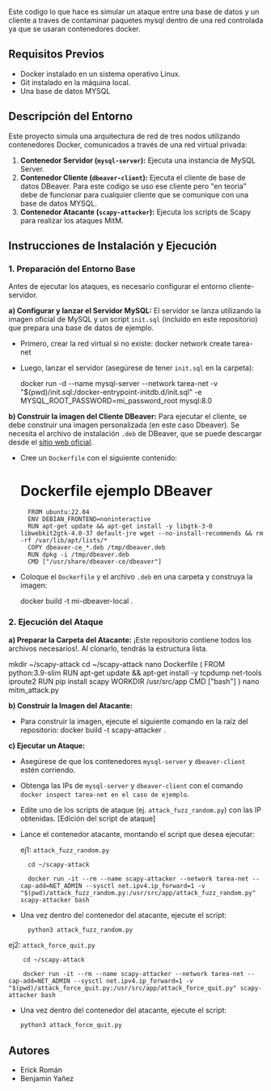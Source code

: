 Este codigo lo que hace es simular un ataque entre una base de datos y un cliente a traves de contaminar paquetes mysql dentro de una red controlada ya que se usaran contenedores docker. 

## Requisitos Previos

* Docker instalado en un sistema operativo Linux.
* Git instalado en la máquina local.
* Una base de datos MYSQL

## Descripción del Entorno

Este proyecto simula una arquitectura de red de tres nodos utilizando contenedores Docker, comunicados a través de una red virtual privada:
1.  **Contenedor Servidor (`mysql-server`):** Ejecuta una instancia de MySQL Server.
2.  **Contenedor Cliente (`dbeaver-client`):** Ejecuta el cliente de base de datos DBeaver. Para este codigo se uso ese cliente pero "en teoria" debe de funcionar para cualquier cliente que se comunique con una base de datos MYSQL.
3.  **Contenedor Atacante (`scapy-attacker`):** Ejecuta los scripts de Scapy para realizar los ataques MitM.

## Instrucciones de Instalación y Ejecución
### 1. Preparación del Entorno Base

Antes de ejecutar los ataques, es necesario configurar el entorno cliente-servidor.

**a) Configurar y lanzar el Servidor MySQL:**
El servidor se lanza utilizando la imagen oficial de MySQL y un script `init.sql` (incluido en este repositorio) que prepara una base de datos de ejemplo.

* Primero, crear la red virtual si no existe:
    docker network create tarea-net
    
* Luego, lanzar el servidor (asegúrese de tener `init.sql` en la carpeta):
   
    docker run -d --name mysql-server --network tarea-net -v "$(pwd)/init.sql:/docker-entrypoint-initdb.d/init.sql" -e MYSQL_ROOT_PASSWORD=mi_password_root mysql:8.0
   

**b) Construir la imagen del Cliente DBeaver:**
Para ejecutar el cliente, se debe construir una imagen personalizada (en este caso Dbeaver). Se necesita el archivo de instalación `.deb` de DBeaver, que se puede descargar desde el [sitio web oficial](https://dbeaver.io/download/).

* Cree un `Dockerfile` con el siguiente contenido:
    # Dockerfile ejemplo DBeaver
        FROM ubuntu:22.04
        ENV DEBIAN_FRONTEND=noninteractive
        RUN apt-get update && apt-get install -y libgtk-3-0 libwebkit2gtk-4.0-37 default-jre wget --no-install-recommends && rm -rf /var/lib/apt/lists/*
        COPY dbeaver-ce_*.deb /tmp/dbeaver.deb
        RUN dpkg -i /tmp/dbeaver.deb
        CMD ["/usr/share/dbeaver-ce/dbeaver"]

  
* Coloque el `Dockerfile` y el archivo `.deb` en una carpeta y construya la imagen:

    docker build -t mi-dbeaver-local .
 

### 2. Ejecución del Ataque

**a) Preparar la Carpeta del Atacante:**
¡Este repositorio contiene todos los archivos necesarios!. Al clonarlo, tendrás la estructura lista.

mkdir ~/scapy-attack
cd ~/scapy-attack
nano Dockerfile
    (
    FROM python:3.9-slim
    RUN apt-get update && apt-get install -y tcpdump net-tools iproute2
    RUN pip install scapy
    WORKDIR /usr/src/app
    CMD ["bash"]
    )
    nano mitm_attack.py

**b) Construir la Imagen del Atacante:**


* Para construir la imagen, ejecute el siguiente comando en la raíz del repositorio:
    docker build -t scapy-attacker .


**c) Ejecutar un Ataque:**
* Asegúrese de que los contenedores `mysql-server` y `dbeaver-client` estén corriendo.
* Obtenga las IPs de `mysql-server` y `dbeaver-client` con el comando `docker inspect tarea-net en el caso de ejemplo`.
* Edite uno de los scripts de ataque (ej. `attack_fuzz_random.py`) con las IP obtenidas.
    [Edición del script de ataque]
* Lance el contenedor atacante, montando el script que desea ejecutar:
            
  ej1: `attack_fuzz_random.py`
        
        cd ~/scapy-attack

        docker run -it --rm --name scapy-attacker --network tarea-net --cap-add=NET_ADMIN --sysctl net.ipv4.ip_forward=1 -v "$(pwd)/attack_fuzz_random.py:/usr/src/app/attack_fuzz_random.py" scapy-attacker bash
    
* Una vez dentro del contenedor del atacante, ejecute el script:
  ```bash
    python3 attack_fuzz_random.py


ej2: `attack_force_quit.py`
    
        cd ~/scapy-attack

        docker run -it --rm --name scapy-attacker --network tarea-net --cap-add=NET_ADMIN --sysctl net.ipv4.ip_forward=1 -v "$(pwd)/attack_force_quit.py:/usr/src/app/attack_force_quit.py" scapy-attacker bash
    
* Una vez dentro del contenedor del atacante, ejecute el script:

  ```bash
  python3 attack_force_quit.py


## Autores

* Erick Román
* Benjamin Yañez
